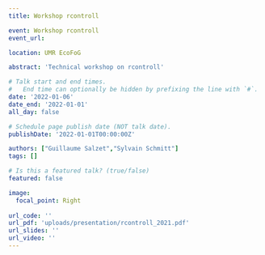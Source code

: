 ```yaml
---
title: Workshop rcontroll

event: Workshop rcontroll
event_url: 

location: UMR EcoFoG

abstract: 'Technical workshop on rcontroll'

# Talk start and end times.
#   End time can optionally be hidden by prefixing the line with `#`.
date: '2022-01-06'
date_end: '2022-01-01'
all_day: false

# Schedule page publish date (NOT talk date).
publishDate: '2022-01-01T00:00:00Z'

authors: ["Guillaume Salzet","Sylvain Schmitt"]
tags: []

# Is this a featured talk? (true/false)
featured: false

image:
  focal_point: Right
  
url_code: ''
url_pdf: 'uploads/presentation/rcontroll_2021.pdf'
url_slides: ''
url_video: ''
---
```


